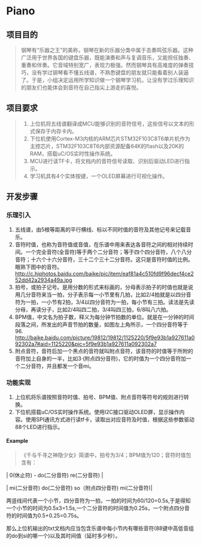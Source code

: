 # Piano #

## 项目目的 ##
>钢琴有“乐器之王”的美称，钢琴在新的乐器分类中属于击奏鸣弦乐器。这种广泛用于世界各国的键盘乐器，既能演奏和声与复调音乐，又能担任独奏、重奏和伴奏。它音域特别宽广，表现力极强。然而钢琴具有高难度的弹奏技巧，没有学过钢琴看不懂五线谱，不熟悉键盘的朋友就只能看着别人装逼了。于是，小组决定运用所学知识做一个钢琴学习机，让没有学过乐理知识的朋友们也能体会到音符在自己指尖上游走的喜悦。

## 项目要求 ##
>1. 上位机将五线谱翻译成MCU能够识别的音符信号，这些信号以文本的形式保存于内存卡内。
>1. 下位机使用Cortex-M3内核的ARM芯片STM32F103C8T6单片机作为主控芯片，STM32F103C8T6内部资源配备64K的flash以及20K的RAM，搭载uC/OS实时性操作系统。
>1. MCU进行读TF卡，将文档内的音符信号读取、识别后驱动LED进行指示。
>1. 学习机具有4个实体按键，一个OLED屏幕进行可视化操作。

## 开发步骤 ##
### 乐理引入 ###
1. 五线谱，由5根等距离的平行横线、标以不同时值的音符及其他记号来记载音乐。
1. 音符时值，也称为音符值或音值，在乐谱中用来表达各音符之间的相对持续时间。一个完全音符(全音符)等于两个二分音符；等于四个四分音符，八个八分音符；十六个十六分音符，三十二个三十二分音符。这只是音符时值的比例。眼熟下图中的音符。
	http://c.hiphotos.baidu.com/baike/pic/item/eaf81a4c510fd9f96decf4ce252dd42a2934a49a.jpg
1. 拍号，或拍子记号。是用分数的形式来标画的，分母表示拍子的时值也就是说用几分音符来当一拍，分子表示每一小节里有几拍，比如2/4拍就是以四分音符为一拍，一小节有2拍，3/4以四分音符为一拍，每小节有三拍。读法是先读分母，再读分子，比如2/4叫四二拍，3/4叫四三拍，6/8叫八六拍。
1. BPM值，中文名为拍子数，释义为每分钟节拍数的单位。就是在一分钟的时间段落之间，所发出的声音节拍的数量，如图左上角所示，一个四分音符等于96.
	http://baike.baidu.com/picture/19812/19812/1125220/5f9e93b1a927611a092302a7#aid=1125220&pic=5f9e93b1a927611a092302a7
1. 附点音符，音符后加一个黑点的音符就叫附点音符，该音符的时值等于所附的音符加上自身的一半，比如3·(附点四分音符)，它的时值为一个四分音符加一个二分音符，并且都发一个音mi。
### 功能实现 ###
1. 上位机将乐谱按照音符时值、拍号、BPM值、附点音符等符号的规则进行转换。
2. 下位机搭载uC/OS实时操作系统。使用I2C接口驱动OLED屏，显示操作内容。使用SPI通讯方式进行读tf卡，读取出对应音符及时值，根据这些参数驱动88个LED进行指示。

#### Example ####
>《千与千寻之神隐少女》简谱中，拍号为3/4；BPM值为120；音符时值包含有：
>
| 0(休止符)  -  do(二分音符) re(二分音符) |
>
| mi(二分音符) do(二分音符) so（附点四分音符)  mi(二分音符)|
>
两竖线间代表一个小节，四分音符为一拍，一拍的时间为60/120=0.5s,于是得知一个小节的时间为0.5x3=1.5s,一个二分音符的时间值为0.25s，一个附点四分音符的时间值为0.5+0.25=0.75s。
> 
那么上位机输出的txt文档内应当包含乐谱中每小节内有哪些音符(88键中高低音组的do到si的哪一个)以及其时间值（延时多少秒）。
